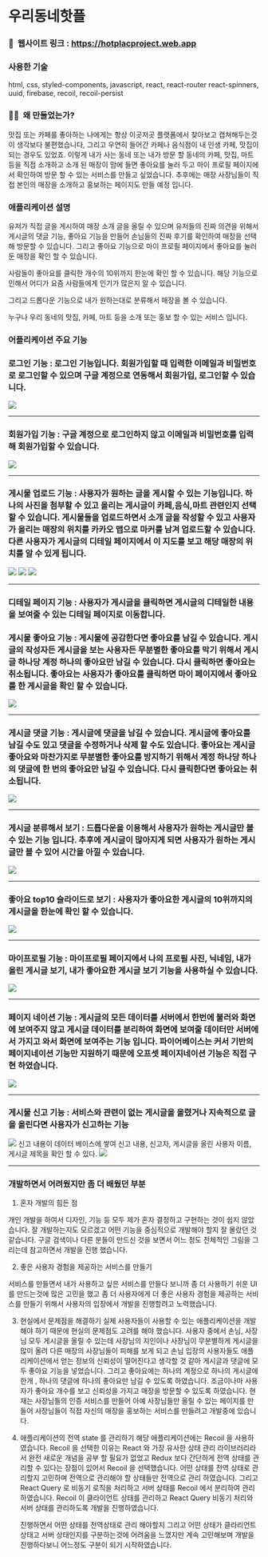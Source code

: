 # 우리동네핫플

### 🔗  웹사이트 링크 : https://hotplacproject.web.app

### 사용한 기술

html, css, styled-components, javascript, react, react-router react-spinners, uuid, firebase, recoil, recoil-persist

### 💁‍♂️  왜 만들었는가?

맛집 또는 카페를 좋아하는 나에게는 항상 이곳저곳 플랫폼에서 찾아보고 캡쳐해두는것이 생각보다 불편했습니다, 그리고 우연히 들어간 카페나 음식점이 내 인생 카페, 맛집이 되는 경우도 있었죠. 이렇게 내가 사는 동네 또는 내가 방문 할 동네의 카페, 맛집, 마트등을 직접 소개하고 소개 된 매장이 맘에 들면 좋아요를 눌러 두고 마이 프로필 페이지에서 확인하여 방문 할 수 있는 서비스를 만들고 싶었습니다.
추후에는 매장 사장님들이 직접 본인의 매장을 소개하고 홍보하는 페이지도 만들 예정 입니다.

### 애플리케이션 설명

유저가 직접 글을 게시하여 매장 소개 글을 올릴 수 있으며 유저들의 진짜 의견을 위해서 게시글의 댓글 기능, 좋아요 기능을 만들어 손님들의 진짜 후기를 확인하여 매장을 선택해 방문할 수 있습니다. 그리고 좋아요 기능으로 마이 프로필 페이지에서 좋아요를 눌러 둔 매장을 확인 할 수 있습니다.

사람들이 좋아요를 클릭한 개수의 10위까지 한눈에 확인 할 수 있습니다. 해당 기능으로 인해서 어디가 요즘 사람들에게 인기가 많은지 알 수 있습니다.

그리고 드롭다운 기능으로 내가 원하는대로 분류해서 매장을 볼 수 있습니다.

누구나 우리 동네의 맛집, 카페, 마트 등을 소개 또는 홍보 할 수 있는 서비스 입니다.

### 어플리케이션 주요 기능

### 로그인 기능 : 로그인 기능입니다. 회원가입할 때 입력한 이메일과 비밀번호로 로그인할 수 있으며 구글 계정으로 연동해서 회원가입, 로그인할 수 있습니다.

<img src = "./images/loginPage.png">

<hr/>

### 회원가입 기능 : 구글 계정으로 로그인하지 않고 이메일과 비밀번호를 입력해 회원가입할 수 있습니다.

<img src = "./images/signupPage.png">

<hr/>

### 게시물 업로드 기능 : 사용자가 원하는 글을 게시할 수 있는 기능입니다. 하나의 사진을 첨부할 수 있고 올리는 게시글이 카페,음식,마트 관련인지 선택할 수 있습니다. 게시물들을 업로드하면서 소개 글을 작성할 수 있고 사용자가 올리는 매장의 위치를 카카오 맵으로 마커를 남겨 업로드할 수 있습니다. 다른 사용자가 게시글의 디테일 페이지에서 이 지도를 보고 해당 매장의 위치를 알 수 있게 됩니다.

<img src = "./images/postUpload1.png">

<img src = "./images/postUpload2.png">

<img src = "./images/postUpload3.png">

<hr/>

### 디테일 페이지 기능 : 사용자가 게시글을 클릭하면 게시글의 디테일한 내용을 보여줄 수 있는 디테일 페이지로 이동합니다.

### 게시물 좋아요 기능 : 게시물에 공감한다면 좋아요를 남길 수 있습니다. 게시글의 작성자든 게시글을 보는 사용자든 무분별한 좋아요를 막기 위해서 게시글 하나당 계정 하나의 좋아요만 남길 수 있습니다. 다시 클릭하면 좋아요는 취소됩니다. 좋아요는 사용자가 좋아요를 클릭하면 마이 페이지에서 좋아요를 한 게시글을 확인 할 수 있습니다.

<img src = "./images/detailPage.png">

<hr/>

### 게시글 댓글 기능 : 게시글에 댓글을 남길 수 있습니다. 게시글에 좋아요를 남길 수도 있고 댓글을 수정하거나 삭제 할 수도 있습니다. 좋아요는 게시글 좋아요와 마찬가지로 무분별한 좋아요를 방지하기 위해서 계정 하나당 하나의 댓글에 한 번의 좋아요만 남길 수 있습니다. 다시 클릭한다면 좋아요는 취소됩니다.

<img src = "./images/detailPageComment.png">

<hr/>

### 게시글 분류해서 보기 : 드롭다운을 이용해서 사용자가 원하는 게시글만 볼 수 있는 기능 입니다. 추후에 게시글이 많아지게 되면 사용자가 원하는 게시글만 볼 수 있어 시간을 아낄 수 있습니다.

<img src = "./images/dropdownMenu.png">

<hr/>

### 좋아요 top10 슬라이드로 보기 : 사용자가 좋아요한 게시글의 10위까지의 게시글을 한눈에 확인 할 수 있습니다.

<img src = "./images/home.png">

<hr/>

### 마이프로필 기능 : 마이프로필 페이지에서 나의 프로필 사진, 닉네임, 내가 올린 게시글 보기, 내가 좋아요한 게시글 보기 기능을 사용하실 수 있습니다.

<img src = "./images/profilePage.png">

<hr/>

### 페이지 네이션 기능 : 게시글의 모든 데이터를 서버에서 한번에 불러와 화면에 보여주지 않고 게시글 데이터를 분리하여 화면에 보여줄 데이터만 서버에서 가지고 와서 화면에 보여주는 기능 입니다. 파이어베이스는 커서 기반의 페이지네이션 기능만 지원하기 때문에 오프셋 페이지네이션 기능은 직접 구현 하였습니다.

<img src = "./images/paginationIcon.png">

<hr/>

### 게시물 신고 기능 : 서비스와 관련이 없는 게시글을 올렸거나 지속적으로 글을 올린다면 사용자가 신고하는 기능

<img src = "./images/report.png">
신고 내용이 데이터 베이스에 쌓여 신고 내용, 신고자, 게시글을 올린 사용자 이름, 게시글 제목을 확인 할 수 있다.
<img src = "./images/reportdata.png">

<hr/>

### 개발하면서 어려웠지만 좀 더 배웠던 부분

1. 혼자 개발의 힘든 점

개인 개발을 하여서 디자인, 기능 등 모두 제가 혼자 결정하고 구현하는 것이 쉽지 않았습니다. 잘 개발하는지도 모르겠고 어떤 기능을 중심적으로 개발해야 할지 잘 몰랐던 것 같습니다. 구글 검색이나 다른 분들이 만드신 것을 보면서 어느 정도 전체적인 그림을 그리는데 참고하면서 개발을 진행 했습니다.

2. 좋은 사용자 경험을 제공하는 서비스를 만들기

서비스를 만들면서 내가 사용하고 싶은 서비스를 만들다 보니까 좀 더 사용하기 쉬운 UI 를 만드는것에 많은 고민을 했고 좀 더 사용자에게 더 좋은 사용자 경험을 제공하는 서비스를 만들기 위해서 사용자의 입장에서 개발을 진행할려고 노력했습니다.

3. 현실에서 문제점을 해결하기
   실제 사용자들이 사용할 수 있는 애플리케이션을 개발해야 하기 때문에 현실의 문제점도 고려를 해야 했습니다.
   사용자 중에서 손님, 사장님 모두 게시글을 올릴 수 있는데 사장님의 지인이나 사장님이 무분별하게 게시글을 많이 올려 다른 매장의 사장님들이 피해를 보게 되고 손님 입장의 사용자들도 애플리케이션에서 얻는 정보의 신뢰성이 떨어진다고 생각할 것 같아 게시글과 댓글에 모두 좋아요 기능을 넣었습니다. 그리고 좋아요에는 하나의 계정으로 하나의 게시글에 한개 , 하나의 댓글에 하나의 좋아요만 남길 수 있도록 하였습니다. 조금이나마 사용자가 좋아요 개수를 보고 신뢰성을 가지고 매장을 방문할 수 있도록 하였습니다.
   현재는 사장님들의 인증 서비스를 만들어 아예 사장님들만 올릴 수 있는 페이지를 만들어 사장님들이 직접 자신의 매장을 홍보하는 서비스를 만들려고 개발중에 있습니다.

4. 애플리케이션의 전역 state 를 관리하기
   해당 애플리케이션에는 Recoil 을 사용하였습니다. Recoil 을 선택한 이유는 React 와 가장 유사한 상태 관리 라이브러리라서 완전 새로운 개념을 공부 할 필요가 없었고 Redux 보다 간단하게 전역 상태를 관리할 수 있다는 장점이 있어서 Recoil 을 선택했습니다.
   어떤 상태를 전역 상태로 관리할지 고민하며 전역으로 관리해야 할 상태들만 전역으로 관리 하였습니다.
   그리고 React Query 로 비동기 로직을 처리하고 서버 상태를 Recoil 에서 분리하여 관리하였습니다.
   Recoil 이 클라이언트 상태를 관리하고 React Query 비동기 처리와 서버 상태를 관리하도록 개발을 진행하였습니다.

   진행하면서 어떤 상태를 전역상태로 관리 해야할지 그리고 어떤 상태가 클라리언트 상태고 서버 상태인지를 구분하는것에 어려움을 느꼈지만 계속 고민해보며 개발을 진행하다보니 어느정도 구분이 되기 시작하였습니다.
